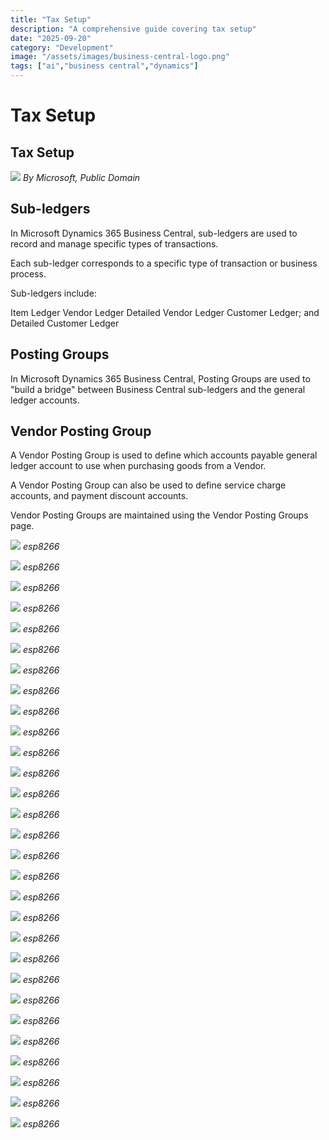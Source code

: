 ```yaml
---
title: "Tax Setup"
description: "A comprehensive guide covering tax setup"
date: "2025-09-20"
category: "Development"
image: "/assets/images/business-central-logo.png"
tags: ["ai","business central","dynamics"]
---
```


# Tax Setup

## Tax Setup

![](/assets/images/taxsetup/dynamics365-color.svg)
*By Microsoft, Public Domain*


## Sub-ledgers

In Microsoft Dynamics 365 Business Central, sub-ledgers are used to record and manage specific types of transactions.

Each sub-ledger corresponds to a specific type of transaction or business process.

Sub-ledgers include:

Item Ledger
Vendor Ledger
Detailed Vendor Ledger
Customer Ledger; and
Detailed Customer Ledger


## Posting Groups

In Microsoft Dynamics 365 Business Central, Posting Groups are used to "build a bridge" between Business Central sub-ledgers and the general ledger accounts.


## Vendor Posting Group

A Vendor Posting Group is used to define which accounts payable general ledger account to use when purchasing goods from a Vendor.

A Vendor Posting Group can also be used to define service charge accounts, and payment discount accounts.

Vendor Posting Groups are maintained using the Vendor Posting Groups page.

![](/assets/images/taxsetup/screen-shot-2023-12-12-at-3.22.52-pm-1536x777.png)
*esp8266*

![](/assets/images/taxsetup/screen-shot-2023-12-12-at-3.23.02-pm-1536x572.png)
*esp8266*

![](/assets/images/taxsetup/screen-shot-2023-12-12-at-3.24.37-pm-1536x428.png)
*esp8266*

![](/assets/images/taxsetup/screen-shot-2023-12-12-at-3.25.20-pm-1536x225.png)
*esp8266*

![](/assets/images/taxsetup/screen-shot-2023-12-12-at-3.28.49-pm-1536x540.png)
*esp8266*

![](/assets/images/taxsetup/screen-shot-2023-12-12-at-3.29.36-pm-1536x676.png)
*esp8266*

![](/assets/images/taxsetup/screen-shot-2023-12-12-at-3.30.05-pm-1536x871.png)
*esp8266*

![](/assets/images/taxsetup/screen-shot-2023-12-12-at-3.31.20-pm-1536x856.png)
*esp8266*

![](/assets/images/taxsetup/screen-shot-2023-12-12-at-3.31.56-pm-1536x725.png)
*esp8266*

![](/assets/images/taxsetup/screen-shot-2023-12-12-at-3.32.23-pm-1536x875.png)
*esp8266*

![](/assets/images/taxsetup/screen-shot-2023-12-12-at-3.34.50-pm-1536x982.png)
*esp8266*

![](/assets/images/taxsetup/screen-shot-2023-12-12-at-3.36.42-pm-1536x977.png)
*esp8266*

![](/assets/images/taxsetup/screen-shot-2023-12-12-at-3.40.50-pm-1536x361.png)
*esp8266*

![](/assets/images/taxsetup/screen-shot-2023-12-12-at-3.41.21-pm-1536x298.png)
*esp8266*

![](/assets/images/taxsetup/screen-shot-2023-12-12-at-3.41.45-pm-1536x572.png)
*esp8266*

![](/assets/images/taxsetup/screen-shot-2023-12-12-at-3.42.09-pm-1536x519.png)
*esp8266*

![](/assets/images/taxsetup/screen-shot-2023-12-12-at-3.42.54-pm-1536x345.png)
*esp8266*

![](/assets/images/taxsetup/screen-shot-2023-12-12-at-3.43.21-pm-1536x521.png)
*esp8266*

![](/assets/images/taxsetup/screen-shot-2023-12-12-at-3.44.34-pm-1536x336.png)
*esp8266*

![](/assets/images/taxsetup/screen-shot-2023-12-12-at-3.46.08-pm-1536x538.png)
*esp8266*

![](/assets/images/taxsetup/screen-shot-2023-12-12-at-3.49.02-pm-1536x586.png)
*esp8266*

![](/assets/images/taxsetup/screen-shot-2023-12-12-at-3.50.19-pm-1536x848.png)
*esp8266*

![](/assets/images/taxsetup/screen-shot-2023-12-12-at-3.51.54-pm-1536x400.png)
*esp8266*

![](/assets/images/taxsetup/screen-shot-2021-03-06-at-9.28.36-pm-1596x894.png)
*esp8266*

![](/assets/images/taxsetup/screen-shot-2021-03-06-at-9.28.36-pm-1596x894.png)
*esp8266*

![](/assets/images/taxsetup/screen-shot-2021-03-06-at-9.28.36-pm-1596x894.png)
*esp8266*

![](/assets/images/taxsetup/screen-shot-2021-03-06-at-9.28.36-pm-1596x894.png)
*esp8266*

![](/assets/images/taxsetup/screen-shot-2021-03-06-at-9.28.36-pm-1596x894.png)
*esp8266*

![](/assets/images/taxsetup/screen-shot-2021-03-06-at-9.28.36-pm-1596x894.png)
*esp8266*
